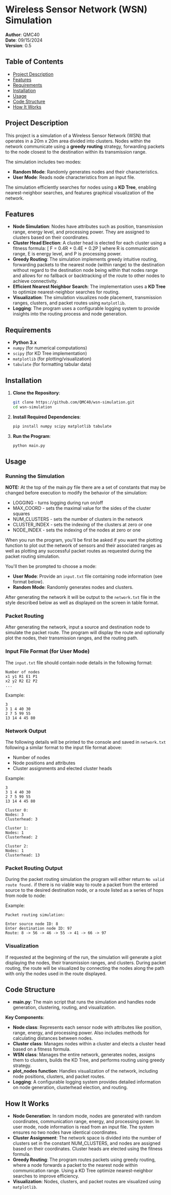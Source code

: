 # Wireless Sensor Network (WSN) Simulation

**Author**: QMC40   
**Date**: 09/15/2024  
**Version**: 0.5

## Table of Contents
- [Project Description](#project-description)
- [Features](#features)
- [Requirements](#requirements)
- [Installation](#installation)
- [Usage](#usage)
- [Code Structure](#code-structure)
- [How It Works](#how-it-works)

## Project Description

This project is a simulation of a Wireless Sensor Network (WSN) that operates in a 20m x 20m area divided into clusters. Nodes within the network communicate using a **greedy routing** strategy, forwarding packets to the node closest to the destination within its transmission range.

The simulation includes two modes:
- **Random Mode**: Randomly generates nodes and their characteristics.
- **User Mode**: Reads node characteristics from an input file.

The simulation efficiently searches for nodes using a **KD Tree**, enabling nearest-neighbor searches, and features graphical visualization of the network.

## Features

- **Node Simulation**: Nodes have attributes such as position, transmission range, energy level, and processing power. They are assigned to clusters based on their coordinates.
- **Cluster Head Election**: A cluster head is elected for each cluster using a fitness formula:
  \[
  F = 0.4R + 0.4E + 0.2P
  \]
  where R is communication range, E is energy level, and P is processing power.
- **Greedy Routing**: The simulation implements greedy intuitive routing, forwarding packets to the nearest node (within range) to the destination without regard to the destination node being within that nodes range and allows for no fallback or backtracking of the route to other nodes to achieve connectivity.
- **Efficient Nearest Neighbor Search**: The implementation uses a **KD Tree** to optimize nearest-neighbor searches for routing.
- **Visualization**: The simulation visualizes node placement, transmission ranges, clusters, and packet routes using `matplotlib`.
- **Logging**: The program uses a configurable logging system to provide insights into the routing process and node generation.

## Requirements

- **Python 3.x**
- `numpy` (for numerical computations)
- `scipy` (for KD Tree implementation)
- `matplotlib` (for plotting/visualization)
- `tabulate` (for formatting tabular data)

## Installation

1. **Clone the Repository**:
   ```bash
   git clone https://github.com/QMC40/wsn-simulation.git
   cd wsn-simulation
   ```

2. **Install Required Dependencies**:
   ```bash
   pip install numpy scipy matplotlib tabulate
   ```

3. **Run the Program**:
   ```bash
   python main.py
   ```

## Usage

### Running the Simulation
**NOTE:** At the top of the main.py file there are a set of constants that may be changed before execution to modify the behavior of the simulation:

- LOGGING - turns logging during run on/off
- MAX_COORD - sets the maximal value for the sides of the cluster squares
- NUM_CLUSTERS - sets the number of clusters in the network
- CLUSTER_INDEX - sets the indexing of the clusters at zero or one
- NODE_INDEX - sets the indexing of the nodes at zero or one

When you run the program, you'll be first be asked if you want the plotting function to plot out the network of sensors and their associated ranges as well as plotting any successful packet routes as requested during the packet routing simulation. 
 
You'll then be prompted to choose a mode:
- **User Mode**: Provide an `input.txt` file containing node information (see format below).
- **Random Mode**: Randomly generates nodes and clusters.

After generating the network it will be output to the `network.txt` file in the style described below as well as displayed on the screen in table format.

### Packet Routing
After generating the network, input a source and destination node to simulate the packet route. The program will display the route and optionally plot the nodes, their transmission ranges, and the routing path.

### Input File Format (for User Mode)
The `input.txt` file should contain node details in the following format:
```
Number of nodes
x1 y1 R1 E1 P1
x2 y2 R2 E2 P2
...
```

Example:
```
3
3 1 4 40 30
2 7 5 99 55
13 14 4 45 80
```

### Network Output
The following details will be printed to the console and saved in `network.txt` following a similar format to the input file format above:
- Number of nodes
- Node positions and attributes
- Cluster assignments and elected cluster heads

Example:
```
3
3 1 4 40 30
2 7 5 99 55
13 14 4 45 80

Cluster 0:
Nodes: 3
Clusterhead: 3

Cluster 1:
Nodes: 1
Clusterhead: 2

Cluster 2:
Nodes: 1
Clusterhead: 13
```
### Packet Routing Output
During the packet routing simulation the program will either return `No valid route found.` if there is no viable way to route a packet from the entered source to the desired destination node, or a route listed as a series of hops from node to node:

Example:
```
Packet routing simulation:

Enter source node ID: 8
Enter destination node ID: 97
Route: 8 -> 56 -> 46 -> 55 -> 41 -> 66 -> 97
```

### Visualization
If requested at the beginning of the run, the simulation will generate a plot displaying the nodes, their transmission ranges, and clusters. During packet routing, the route will be visualized by connecting the nodes along the path with only the nodes used in the route displayed.

## Code Structure

- **main.py**: The main script that runs the simulation and handles node generation, clustering, routing, and visualization.

**Key Components**:
- **Node class**: Represents each sensor node with attributes like position, range, energy, and processing power. Also includes methods for calculating distances between nodes.
- **Cluster class**: Manages nodes within a cluster and elects a cluster head based on a fitness formula.
- **WSN class**: Manages the entire network, generates nodes, assigns them to clusters, builds the KD Tree, and performs routing using greedy strategy.
- **plot_nodes function**: Handles visualization of the network, including node positions, clusters, and packet routes.
- **Logging**: A configurable logging system provides detailed information on node generation, clusterhead election, and routing.

## How It Works

- **Node Generation**: In random mode, nodes are generated with random coordinates, communication range, energy, and processing power. In user mode, node information is read from an input file. The system ensures no two nodes have identical coordinates.
- **Cluster Assignment**: The network space is divided into the number of clusters set in the constant NUM_CLUSTERS, and nodes are assigned based on their coordinates. Cluster heads are elected using the fitness formula.
- **Greedy Routing**: The program routes packets using greedy routing, where a node forwards a packet to the nearest node within communication range. Using a KD Tree optimize nearest-neighbor searches to improve efficiency.
- **Visualization**: Nodes, clusters, and packet routes are visualized using `matplotlib`.
